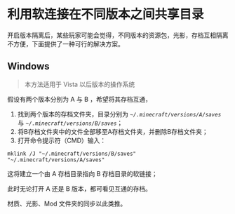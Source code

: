 # 利用软连接在不同版本之间共享目录

开启版本隔离后，某些玩家可能会觉得，不同版本的资源包，光影，存档互相隔离不方便，下面提供了一种可行的解决方案。

## Windows

> 本方法适用于 Vista 以后版本的操作系统

假设有两个版本分别为 A 与 B ，希望将其存档互通，

1. 找到两个版本的存档文件夹，目录分别为 *`~/.minecraft/versions/A/saves`* 与  *`~/.minecraft/versions/B/saves`*；
2. 将B存档文件夹中的文件全部移至A存档文件夹，并删除B存档文件夹；
3. 打开命令提示符（CMD）输入：

```shell
mklink /J "~/.minecraft/versions/B/saves" "~/.minecraft/versions/A/saves"
```

这将建立一个由 A 存档目录指向 B 存档目录的软链接；

此时无论打开 A 还是 B 版本，都可看见互通的存档。

材质、光影、Mod 文件夹的同步以此类推。
